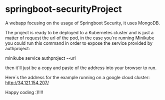 # springboot-securityProject
A webapp focusing on the usage of Springboot Security, it uses MongoDB.

The project is ready to be deployed to a Kubernetes cluster and is just a matter of request the url of the pod, in the case you´re running Minikube you could run this command in order to expose the service provided by authproject:

minikube service authproject --url

then it´ll just be a copy and paste of the address into your browser to run.

Here´s the address for the example running on a google cloud cluster:
http://34.121.154.207/

Happy coding :)!!!!
